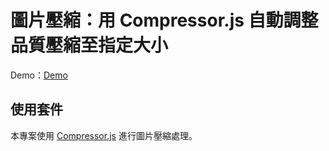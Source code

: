 # 圖片壓縮：用 Compressor.js 自動調整品質壓縮至指定大小

Demo：[Demo](https://letswritetw.github.io/letswrite-compressjs/)

<!-- 筆記文：[Let's Write](https://www.letswrite.tw/compressjs/) -->

## 使用套件

本專案使用 [Compressor.js](https://github.com/fengyuanchen/compressorjs) 進行圖片壓縮處理。
